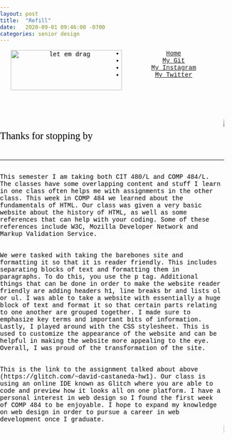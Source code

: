 ```yaml
---
layout: post
title:  "Refill"
date:   2020-09-01 09:46:00 -0700
categories: senior design
---
```





<html>
   <head>
          <title>Refill</title>
<style type="text/css">
   html,body,footer{
	margin: 0px;
	padding: 0 ;
   }
   
   article{
	background-color: white;
	padding: 10px;
}
html, body, h1, h2, h3, h4, h5, h6{
 font-family:  "Courier New", Courier, monospace;  
 text-align: center;
    color: black;
}
   p{
   margin: 0;
    color: black;
 font-family:  "Courier New", Courier, monospace;  
 text-align: left;
   }
    marquee{
        font-family:  "Courier New", Courier, monospace; 
    }
   li{
	cursor: pointer;
   }
   body{
	background-image: url("http://wallpaperlepi.com/wp-content/uploads/2015/05/Cool-Green-Abstract-Wallpaper.jpg");
   }
   a:link{
	color: black;
   }
   a:visited{
	color:black;
   } 
   a{
	text-decoration:none;   
   }
   a:hover{
	color: black;
	text-decoration:underline;
   }
   header{
	width: 100%;
   }
   p{
   color: black;
	width:100%;
	background-width:50%;
   }
   table{
	height:100 px
   }
ul {
  background-color: white;
    font-size: 8pt;
    font-family:  "Courier New", Courier, monospace;
    text-align:center;
    list-style-type: none;
    margin: 0;
    padding: 0;
}
li {
   color: white;
  display: inline-block;
}
li a {
    display: block;
    color: transparent;
    text-align: center;
    padding: 14px 16px;
    text-decoration: none;
    float: left;
    width; 100%;
}
li a:hover {
    background-color: #86b300;
text-decoration: underline;
}
</style>
   </head>
<header>

   <ul>
       <img src="https://i.imgur.com/uXAnJ14.png" alt="let em drag" width="250" height="90" align="left" />

  <li><a class="home" href="#about">Home</a></li>
  <li><a href="https://github.com/dec98524">My Git</a></li>
  <li><a href="https://www.instagram.com/im.davidcastaneda">My Instagram</a></li>
  <li><a href="https://twitter.com/refilldranks">My Twitter</a></li>

</ul>
<br>
</header>
<body>
<marquee style="color:black;font-size: 20pt" behavior="scroll" direction="left"><i>Welcome to my blog site!</i></marquee>
<p id="about" style="font-family: agency fb;font-size:160%">Thanks for stopping by<br>
					     <br><hr><br>
    <p style="color: black">This semester I am taking both CIT 480/L and COMP 484/L. The classes have some overlapping content and stuff I learn in one class often helps me with assignments in the other class. This week in COMP 484 we learned about the fundamentals of HTML. Our class was given a very basic website about the history of HTML, as well as some references that can help with your coding. Some of these references include W3C, Mozilla Developer Network and Markup Validation Service.</p>
<br><br>
<p style="color: black">We were tasked with taking the barebones site and formatting it so that it is reader friendly. This includes separating blocks of text and formatting them in paragraphs. To do this, you use the p tag. Additional things that can be done in order to make the website reader friendly are adding headers h1, line breaks br and lists ol or ul. I was able to take a website with essentially a huge block of text and format it so that certain parts relating to one another are grouped together. I made sure to emphasize key terms and important bits of information. Lastly, I played around with the CSS stylesheet. This is used to customize the appearance of the website and can be helpful in making the website more appealing to the eye. Overall, I was proud of the transformation of the site.</p>
<br> <br>
<p style="color: black">This is the link to the assignment talked about above (https://glitch.com/~david-castaneda-hw1). Our class is using an online IDE known as Glitch where you are able to code and preview how it looks all on one platform. I have a personal interest in web design so I found the first week of COMP 484 to be enjoyable. I hope to expand my knowledge on web design in order to pursue a career in web development once I graduate.

</p>
</body>
<footer>
  <marquee style="color:black;font-size: 20pt" behavior="scroll" direction="left"><b>Follow me!</b>   |   Instagram: @im.davidcastaneda</marquee>
</footer>
</html>

